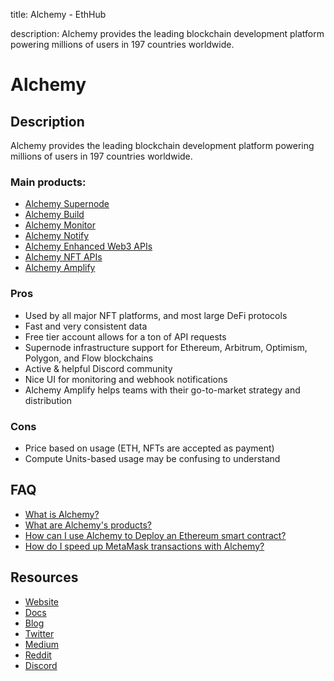 title: Alchemy - EthHub

description: Alchemy provides the leading blockchain development platform powering millions of users in 197 countries worldwide.

# Alchemy

## Description

Alchemy provides the leading blockchain development platform powering millions of users in 197 countries worldwide.

### Main products:

* [Alchemy Supernode](https://www.alchemy.com/supernode?a=166b40eb72)
* [Alchemy Build](https://www.alchemy.com/build?a=166b40eb72)
* [Alchemy Monitor](https://www.alchemy.com/monitor?a=166b40eb72)
* [Alchemy Notify](https://www.alchemy.com/notify?a=166b40eb72)
* [Alchemy Enhanced Web3 APIs](https://www.alchemy.com/enhanced-apis?a=166b40eb72)
* [Alchemy NFT APIs](https://www.alchemy.com/nft-api?a=166b40eb72)
* [Alchemy Amplify](https://www.alchemy.com/amplify?a=166b40eb72)

### Pros

* Used by all major NFT platforms, and most large DeFi protocols
* Fast and very consistent data
* Free tier account allows for a ton of API requests
* Supernode infrastructure support for Ethereum, Arbitrum, Optimism, Polygon, and Flow blockchains
* Active & helpful Discord community
* Nice UI for monitoring and webhook notifications
* Alchemy Amplify helps teams with their go-to-market strategy and distribution

### Cons

* Price based on usage (ETH, NFTs are accepted as payment)
* Compute Units-based usage may be confusing to understand

## FAQ
* [What is Alchemy?](https://www.youtube.com/watch?v=HFs5XA2Xmac)
* [What are Alchemy's products?](https://www.youtube.com/watch?v=8X7SkLM2sbA)
* [How can I use Alchemy to Deploy an Ethereum smart contract?](https://www.youtube.com/watch?v=g73EGNKatDw)
* [How do I speed up MetaMask transactions with Alchemy?](https://www.youtube.com/watch?v=VUkhkSgMtdk)

## Resources
* [Website](https://alchemy.com/?a=166b40eb72)
* [Docs](https://docs.alchemy.com/alchemy/)
* [Blog](https://blog.alchemy.com/)
* [Twitter](https://twitter.com/AlchemyPlatform)
* [Medium](https://medium.com/alchemy-api)
* [Reddit](https://www.reddit.com/r/AlchemyPlatform/)
* [Discord](https://discord.gg/x8TNmRttre)
